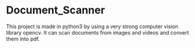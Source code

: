 # Document_Scanner
This project is made in python3 by using a very strong computer vision library opencv. It can scan documents from images and videos and convert them into pdf.
